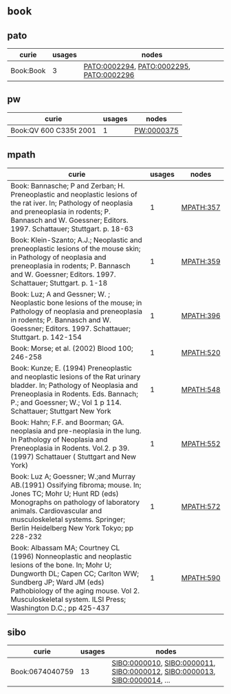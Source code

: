 # `book`

## pato

| curie     |   usages | nodes                                                                                                                                                                                 |
|-----------|----------|---------------------------------------------------------------------------------------------------------------------------------------------------------------------------------------|
| Book:Book |        3 | [PATO:0002294](http://purl.obolibrary.org/obo/PATO_0002294), [PATO:0002295](http://purl.obolibrary.org/obo/PATO_0002295), [PATO:0002296](http://purl.obolibrary.org/obo/PATO_0002296) |

## pw

| curie                  |   usages | nodes                                                   |
|------------------------|----------|---------------------------------------------------------|
| Book:QV 600 C335t 2001 |        1 | [PW:0000375](http://purl.obolibrary.org/obo/PW_0000375) |

## mpath

| curie                                                                                                                                                                                                                                                                      |   usages | nodes                                                 |
|----------------------------------------------------------------------------------------------------------------------------------------------------------------------------------------------------------------------------------------------------------------------------|----------|-------------------------------------------------------|
| Book: Bannasche; P and Zerban; H. Preneoplastic and neoplastic lesions of the rat iver. In; Pathology of neoplasia and preneoplasia in rodents; P. Bannasch and W. Goessner; Editors. 1997. Schattauer; Stuttgart. p. 18-63                                                |        1 | [MPATH:357](http://purl.obolibrary.org/obo/MPATH_357) |
| Book: Klein-Szanto; A.J.; Neoplastic and preneoplastic lesions of the mouse skin; in Pathology of neoplasia and preneoplasia in rodents; P. Bannasch and W. Goessner; Editors. 1997. Schattauer; Stuttgart. p. 1-18                                                        |        1 | [MPATH:359](http://purl.obolibrary.org/obo/MPATH_359) |
| Book: Luz; A and Gessner; W. ; Neoplastic bone lesions of the mouse; in Pathology of neoplasia and preneoplasia in rodents; P. Bannasch and W. Goessner; Editors. 1997. Schattauer; Stuttgart. p. 142-154                                                                  |        1 | [MPATH:396](http://purl.obolibrary.org/obo/MPATH_396) |
| Book: Morse; et al. (2002) Blood 100; 246-258                                                                                                                                                                                                                              |        1 | [MPATH:520](http://purl.obolibrary.org/obo/MPATH_520) |
| Book: Kunze; E. (1994) Preneoplastic and neoplastic lesions of the Rat urinary bladder. In; Pathology of Neoplasia and Preneoplasia in Rodents. Eds. Bannach; P.;  and Goessner; W.;  Vol 1 p 114. Schattauer; Stuttgart New York                                          |        1 | [MPATH:548](http://purl.obolibrary.org/obo/MPATH_548) |
| Book: Hahn; F.F. and Boorman; GA. neoplasia and pre-neoplasia in the lung. In Pathology of Neoplasia and Preneoplasia in Rodents. Vol.2. p 39. (1997) Schattauer ( Stuttgart and New York)                                                                                 |        1 | [MPATH:552](http://purl.obolibrary.org/obo/MPATH_552) |
| Book: Luz A; Goessner; W.;and Murray AB.(1991) Ossifying fibroma; mouse. In; Jones TC; Mohr U; Hunt RD (eds) Monographs on pathology of laboratory animals. Cardiovascular and musculoskeletal systems. Springer; Berlin Heidelberg New York Tokyo; pp 228-232             |        1 | [MPATH:572](http://purl.obolibrary.org/obo/MPATH_572) |
| Book: Albassam MA; Courtney CL (1996) Nonneoplastic and neoplastic lesions of the bone. In; Mohr U; Dungworth DL; Capen CC; Carlton WW; Sundberg JP; Ward JM (eds) Pathobiology of the aging mouse. Vol 2. Musculoskeletal system. ILSI Press; Washington D.C.; pp 425-437 |        1 | [MPATH:590](http://purl.obolibrary.org/obo/MPATH_590) |

## sibo

| curie           |   usages | nodes                                                                                                                                                                                                                                                                                                                |
|-----------------|----------|----------------------------------------------------------------------------------------------------------------------------------------------------------------------------------------------------------------------------------------------------------------------------------------------------------------------|
| Book:0674040759 |       13 | [SIBO:0000010](http://purl.obolibrary.org/obo/SIBO_0000010), [SIBO:0000011](http://purl.obolibrary.org/obo/SIBO_0000011), [SIBO:0000012](http://purl.obolibrary.org/obo/SIBO_0000012), [SIBO:0000013](http://purl.obolibrary.org/obo/SIBO_0000013), [SIBO:0000014](http://purl.obolibrary.org/obo/SIBO_0000014), ... |

